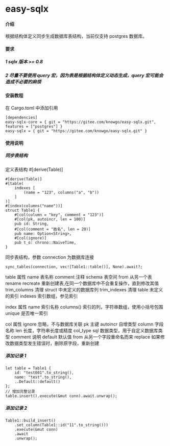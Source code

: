 # easy-sqlx

#### 介绍

根据结构体定义同步生成数据库表结构，当前仅支持 postgres 数据库。

#### 要求

##### 1 sqlx 版本 >= 0.8
##### 2 尽量不要使用 query 宏，因为表是根据结构体定义动态生成，query 宏可能会造成不必要的麻烦

#### 安装教程

在 Cargo.toml 中添加引用
```
[dependencies]
easy-sqlx-core = { git = "https://gitee.com/knowgo/easy-sqlx.git", features = ["postgres"] }
easy-sqlx = { git = "https://gitee.com/knowgo/easy-sqlx.git" }
```
#### 使用说明

##### 同步表结构
定义表结构 #[derive(Table)]
```
#[derive(Table)]
#[table(
    indexes [
        (name = "123", columns("a", "b"))
    ]
)] 
#[index(columns("name"))]
struct Table1 {
    #[col(column = "key", comment = "123")]
    #[col(pk, autoincr, len = 100)]
    pub id: String,
    #[col(comment = "姓名", len = 20)]
    pub name: Option<String>,
    #[col(ignore)]
    pub t_o: chrono::NaiveTime,
}
```
同步表结构，参数 connection 为数据库连接
```
sync_tables(connection, vec![Table1::table()], None).await?;
```
table 属性
    name            表名称
    comment         注释
    schema          表空间
    from            从另一个表 rename
    recreate        重新创建表,在同一个数据库中不会重复操作，直到修改其值
    trim_columns    清理 struct 中未定义的数据库列
    trim_indexes    清理 table 未定义的索引
    indexes         索引数组，参见索引

index 属性
    name            索引名称
    columns()       索引的列，字符串数组，使用小括号包围
    unique          是否唯一索引

col 属性
    ignore          忽略，不与数据库关联
    pk              主键
    autoincr        自增类型
    column          字段名称
    len             长度，字符串长度或精度
    col_type        sql 数据类型，用于自定义数据库类型
    comment         说明
    default         默认值
    from            从另一个字段重命名而来
    replace         如果修改数据类型发生错误时，删除原字段，重新创建


##### 添加记录 1
```
let table = Table1 {
    id: "test001".to_string(),
    name: "test".to_string(), 
    ..Default::default()
};
// 增加完整记录
table.insert().execute(&mut conn).await.unwrap();
```

##### 添加记录 2
```
Table1::build_insert()
    .set_column(Table1::id("11".to_string()))
    .execute(&mut conn)
    .await
    .unwrap();
```